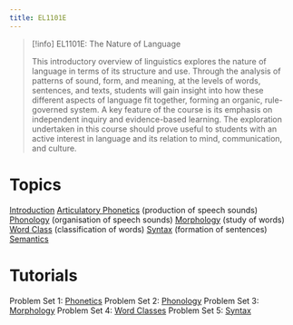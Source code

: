 ```yaml
---
title: EL1101E
---
```

> [!info] EL1101E: The Nature of Language
> 
> This introductory overview of linguistics explores the nature of language in terms of its structure and use. Through the analysis of patterns of sound, form, and meaning, at the levels of words, sentences, and texts, students will gain insight into how these different aspects of language fit together, forming an organic, rule-governed system. A key feature of the course is its emphasis on independent inquiry and evidence-based learning. The exploration undertaken in this course should prove useful to students with an active interest in language and its relation to mind, communication, and culture.

# Topics

[Introduction](notes/Introduction.md)
[Articulatory Phonetics](notes/Articulatory%20Phonetics.md) (production of speech sounds)
[Phonology](notes/Phonology.md) (organisation of speech sounds)
[Morphology](notes/Morphology.md) (study of words)
[Word Class](notes/Word%20Class.md) (classification of words)
 [Syntax](notes/Syntax.md) (formation of sentences)
 [Semantics](notes/Semantics.md)
# Tutorials

Problem Set 1: [Phonetics](tutorials/Phonetics.md)
Problem Set 2: [Phonology](tutorials/Phonology.md)
Problem Set 3: [Morphology](tutorials/Morphology.md)
Problem Set 4: [Word Classes](tutorials/Word%20Classes.md)
Problem Set 5: [Syntax](tutorials/Syntax.md)